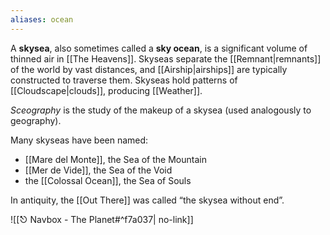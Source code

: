 ```yaml
---
aliases: ocean
---
```

A **skysea**, also sometimes called a **sky ocean**, is a significant volume of thinned air in [[The Heavens]]. Skyseas separate the [[Remnant|remnants]] of the world by vast distances, and [[Airship|airships]] are typically constructed to traverse them. Skyseas hold patterns of [[Cloudscape|clouds]], producing [[Weather]].

*Sceography* is the study of the makeup of a skysea (used analogously to geography).

Many skyseas have been named:
- [[Mare del Monte]], the Sea of the Mountain
- [[Mer de Vide]], the Sea of the Void
- the [[Colossal Ocean]], the Sea of Souls

In antiquity, the [[Out There]] was called “the skysea without end”.

![[⎋ Navbox - The Planet#^f7a037| no-link]]